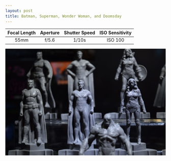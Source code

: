 ```yaml
---
layout: post
title: Batman, Superman, Wonder Woman, and Doomsday
---
```


| Focal Length | Aperture | Shutter Speed | ISO Sensitivity |
|:------------:|:--------:|:-------------:|:---------------:|
| 55mm         | f/5.6    | 1/10s          | ISO 100        |

![Batman, Superman, Wonder Woman, and Doomsday](https://github.com/comacros/comacros.github.io/raw/master/images/DSC_0428.JPG)
